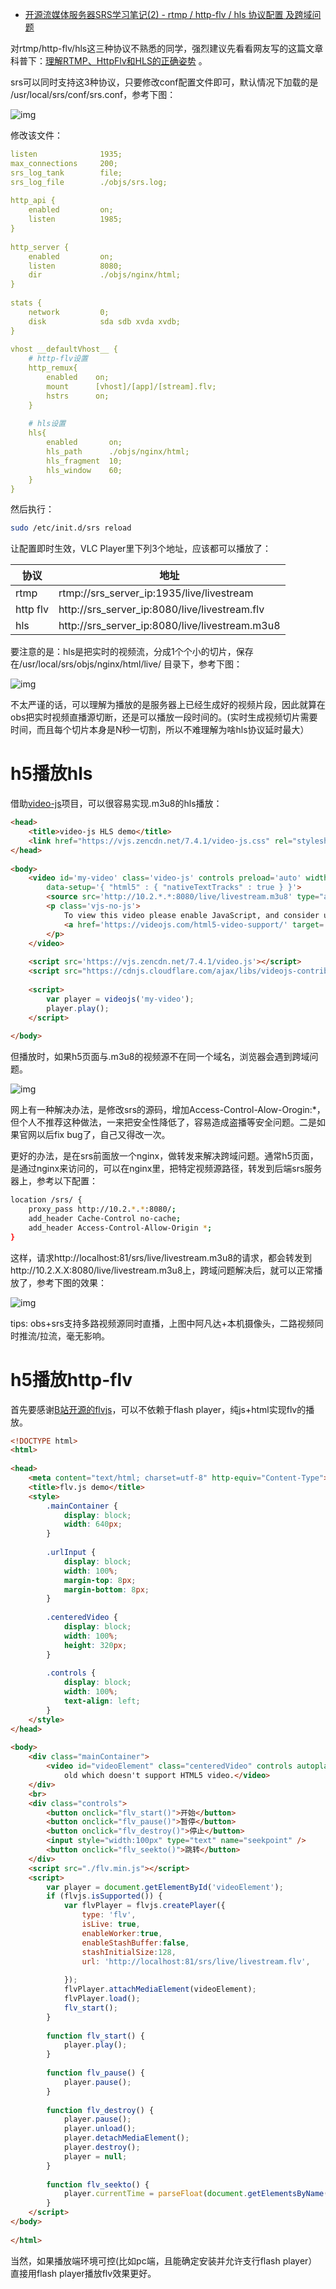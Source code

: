 - [开源流媒体服务器SRS学习笔记(2) - rtmp / http-flv / hls 协议配置 及跨域问题](https://www.cnblogs.com/yjmyzz/p/srs_study_2_hls_rtmp_httpflv_and_cross-domain.html)

对rtmp/http-flv/hls这三种协议不熟悉的同学，强烈建议先看看网友写的这篇文章科普下：[理解RTMP、HttpFlv和HLS的正确姿势](https://www.jianshu.com/p/32417d8ee5b6) 。

srs可以同时支持这3种协议，只要修改conf配置文件即可，默认情况下加载的是 /usr/local/srs/conf/srs.conf，参考下图：

![img](https://img2018.cnblogs.com/blog/27612/201904/27612-20190413122644350-1637409079.png)

修改该文件：

```yaml
listen              1935;
max_connections     200;
srs_log_tank        file;
srs_log_file        ./objs/srs.log;
 
http_api {
    enabled         on;
    listen          1985;
}
 
http_server {
    enabled         on;
    listen          8080;
    dir             ./objs/nginx/html;
}
 
stats {
    network         0;
    disk            sda sdb xvda xvdb;
}
 
vhost __defaultVhost__ {
    # http-flv设置
    http_remux{
        enabled    on;
        mount      [vhost]/[app]/[stream].flv;
        hstrs      on;
    }
 
    # hls设置
    hls{
        enabled       on;
        hls_path      ./objs/nginx/html;
        hls_fragment  10;
        hls_window    60;
    }
}
```

然后执行：

```bash
sudo /etc/init.d/srs reload
```

让配置即时生效，VLC Player里下列3个地址，应该都可以播放了：

| 协议     | 地址                                           |
| -------- | ---------------------------------------------- |
| rtmp     | rtmp://srs_server_ip:1935/live/livestream      |
| http flv | http://srs_server_ip:8080/live/livestream.flv  |
| hls      | http://srs_server_ip:8080/live/livestream.m3u8 |

 要注意的是：hls是把实时的视频流，分成1个个小的切片，保存在/usr/local/srs/objs/nginx/html/live/ 目录下，参考下图：

![img](https://img2018.cnblogs.com/blog/27612/201904/27612-20190413170406002-995073111.png)

不太严谨的话，可以理解为播放的是服务器上已经生成好的视频片段，因此就算在obs把实时视频直播源切断，还是可以播放一段时间的。(实时生成视频切片需要时间，而且每个切片本身是N秒一切割，所以不难理解为啥hls协议延时最大）

# h5播放hls

借助[video-js](https://videojs.com/)项目，可以很容易实现.m3u8的hls播放：

```html
<head>
    <title>video-js HLS demo</title>
    <link href="https://vjs.zencdn.net/7.4.1/video-js.css" rel="stylesheet">
</head>
 
<body>
    <video id='my-video' class='video-js' controls preload='auto' width='640' height='320' poster='avatar-poster.jpg'
        data-setup='{ "html5" : { "nativeTextTracks" : true } }'>
        <source src='http://10.2.*.*:8080/live/livestream.m3u8' type="application/x-mpegURL">
        <p class='vjs-no-js'>
            To view this video please enable JavaScript, and consider upgrading to a web browser that
            <a href='https://videojs.com/html5-video-support/' target='_blank'>supports HTML5 video</a>
        </p>
    </video>
 
    <script src='https://vjs.zencdn.net/7.4.1/video.js'></script>
    <script src="https://cdnjs.cloudflare.com/ajax/libs/videojs-contrib-hls/5.15.0/videojs-contrib-hls.min.js"></script>
 
    <script>
        var player = videojs('my-video');
        player.play();
    </script>
 
</body>
```

但播放时，如果h5页面与.m3u8的视频源不在同一个域名，浏览器会遇到跨域问题。

![img](https://img2018.cnblogs.com/blog/27612/201904/27612-20190413224445106-816879897.png)

网上有一种解决办法，是修改srs的源码，增加Access-Control-Alow-Orogin:*，但个人不推荐这种做法，一来把安全性降低了，容易造成盗播等安全问题。二是如果官网以后fix bug了，自己又得改一次。

更好的办法，是在srs前面放一个nginx，做转发来解决跨域问题。通常h5页面，是通过nginx来访问的，可以在nginx里，把特定视频源路径，转发到后端srs服务器上，参考以下配置：

```bash
location /srs/ {
    proxy_pass http://10.2.*.*:8080/;
    add_header Cache-Control no-cache;
    add_header Access-Control-Allow-Origin *;
}
```

这样，请求http://localhost:81/srs/live/livestream.m3u8的请求，都会转发到http://10.2.X.X:8080/live/livestream.m3u8上，跨域问题解决后，就可以正常播放了，参考下图的效果：

![img](https://img2018.cnblogs.com/blog/27612/201904/27612-20190413225517568-69333383.png)

tips: obs+srs支持多路视频源同时直播，上图中阿凡达+本机摄像头，二路视频同时推流/拉流，毫无影响。

# h5播放http-flv

首先要感谢[B站开源的flvjs](https://github.com/Bilibili/flv.js)，可以不依赖于flash player，纯js+html实现flv的播放。

```html
<!DOCTYPE html>
<html>
 
<head>
    <meta content="text/html; charset=utf-8" http-equiv="Content-Type">
    <title>flv.js demo</title>
    <style>
        .mainContainer {
            display: block;
            width: 640px;
        }
 
        .urlInput {
            display: block;
            width: 100%;
            margin-top: 8px;
            margin-bottom: 8px;
        }
 
        .centeredVideo {
            display: block;
            width: 100%;
            height: 320px;
        }
 
        .controls {
            display: block;
            width: 100%;
            text-align: left;
        }
    </style>
</head>
 
<body>
    <div class="mainContainer">
        <video id="videoElement" class="centeredVideo" controls autoplay width="640" height="320">Your browser is too
            old which doesn't support HTML5 video.</video>
    </div>
    <br>
    <div class="controls">
        <button onclick="flv_start()">开始</button>
        <button onclick="flv_pause()">暂停</button>
        <button onclick="flv_destroy()">停止</button>
        <input style="width:100px" type="text" name="seekpoint" />
        <button onclick="flv_seekto()">跳转</button>
    </div>
    <script src="./flv.min.js"></script>
    <script>
        var player = document.getElementById('videoElement');
        if (flvjs.isSupported()) {
            var flvPlayer = flvjs.createPlayer({
                type: 'flv',
                isLive: true,
                enableWorker:true,
                enableStashBuffer:false,
                stashInitialSize:128,
                url: 'http://localhost:81/srs/live/livestream.flv',
 
            });
            flvPlayer.attachMediaElement(videoElement);
            flvPlayer.load();
            flv_start();
        }
 
        function flv_start() {
            player.play();
        }
 
        function flv_pause() {
            player.pause();
        }
 
        function flv_destroy() {
            player.pause();
            player.unload();
            player.detachMediaElement();
            player.destroy();
            player = null;
        }
 
        function flv_seekto() {
            player.currentTime = parseFloat(document.getElementsByName('seekpoint')[0].value);
        }
    </script>
</body>
 
</html>
```

当然，如果播放端环境可控(比如pc端，且能确定安装并允许支行flash player）直接用flash player播放flv效果更好。